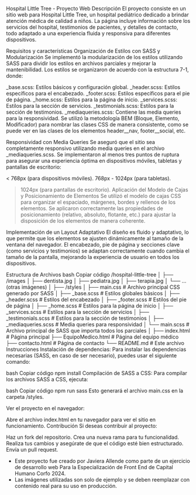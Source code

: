Hospital Little Tree - Proyecto Web
Descripción
El proyecto consiste en un sitio web para Hospital Little Tree, un hospital pediátrico dedicado a brindar atención médica de calidad a niños. La página incluye información sobre los servicios del hospital, testimonios de pacientes, y detalles de contacto, todo adaptado a una experiencia fluida y responsiva para diferentes dispositivos.

Requisitos y características
Organización de Estilos con SASS y Modularización
Se implementó la modularización de los estilos utilizando SASS para dividir los estilos en archivos parciales y mejorar la mantenibilidad. Los estilos se organizaron de acuerdo con la estructura 7-1, donde:

_base.scss: Estilos básicos y configuración global.
_header.scss: Estilos específicos para el encabezado.
_footer.scss: Estilos específicos para el pie de página.
_home.scss: Estilos para la página de inicio.
_services.scss: Estilos para la sección de servicios.
_testimonials.scss: Estilos para la sección de testimonios.
_mediaqueries.scss: Contiene las media queries para la responsividad.
Se utilizó la metodología BEM (Bloque, Elemento, Modificador) para nombrar las clases CSS de manera consistente, como se puede ver en las clases de los elementos header__nav, footer__social, etc.

Responsividad con Media Queries
Se aseguró que el sitio sea completamente responsivo utilizando media queries en el archivo _mediaqueries.scss. Se implementaron al menos tres puntos de ruptura para asegurar una experiencia óptima en dispositivos móviles, tabletas y pantallas de escritorio:

< 768px (para dispositivos móviles).
768px - 1024px (para tabletas).
> 1024px (para pantallas de escritorio).
Aplicación del Modelo de Cajas y Posicionamiento de Elementos
Se utilizó el modelo de cajas CSS para organizar el espaciado, márgenes, bordes y rellenos de los elementos. Se aplicaron correctamente las propiedades de posicionamiento (relativo, absoluto, flotante, etc.) para ajustar la disposición de los elementos de manera coherente.

Implementación de un Layout Adaptativo
El diseño es fluido y adaptativo, lo que permite que los elementos se ajusten dinámicamente al tamaño de la ventana del navegador. El encabezado, pie de página y secciones clave (como servicios y testimonios) se adaptan correctamente cuando cambia el tamaño de la pantalla, mejorando la experiencia de usuario en todos los dispositivos.

Estructura de Archivos
bash
Copiar código
/hospital-little-tree
│
├── /images
│   ├── dentista.jpg
│   ├── pediatra.jpg
│   ├── terapia.jpg
│   └── ... (otras imágenes)
│
├── /styles
│   ├── main.css                # Archivo principal CSS generado por SASS
│   ├── _base.scss              # Estilos globales básicos
│   ├── _header.scss            # Estilos del encabezado
│   ├── _footer.scss            # Estilos del pie de página
│   ├── _home.scss              # Estilos para la página de inicio
│   ├── _services.scss          # Estilos para la sección de servicios
│   ├── _testimonials.scss      # Estilos para la sección de testimonios
│   ├── _mediaqueries.scss      # Media queries para responsividad
│   └── main.scss               # Archivo principal de SASS que importa todos los parciales
│
├── index.html                  # Página principal
├── EquipoMedico.html           # Página del equipo médico
├── contacto.html               # Página de contacto
└── README.md                   # Este archivo
Instrucciones
Instalación de dependencias: Para instalar las dependencias necesarias (SASS, en caso de ser necesario), puedes usar el siguiente comando:

bash
Copiar código
npm install
Compilación de SASS a CSS: Para compilar los archivos SASS a CSS, ejecuta:

bash
Copiar código
npm run sass
Esto generará el archivo main.css en la carpeta /styles.

Ver el proyecto en el navegador:

Abre el archivo index.html en tu navegador para ver el sitio en funcionamiento.
Contribución
Si deseas contribuir al proyecto:

Haz un fork del repositorio.
Crea una nueva rama para tu funcionalidad.
Realiza tus cambios y asegúrate de que el código esté bien estructurado.
Envía un pull request.

- Este proyecto fue creado por Javiera Allende como parte de un ejercicio de desarrollo web Para la Especialización de Front End de Capital Humano Corfo 2024. 
- Las imágenes utilizadas son solo de ejemplo y se deben reemplazar con contenido real para su uso en producción.



